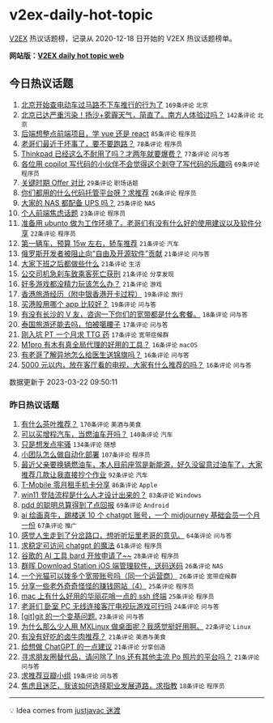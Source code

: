 # v2ex-daily-hot-topic

[V2EX](https://www.v2ex.com/) 热议话题榜，记录从 2020-12-18 日开始的 V2EX 热议话题榜单。

**网站版：[V2EX daily hot topic web](https://boojack.github.io/v2ex-daily-hot-topic-web/)**

## 今日热议话题

<!-- TODAY BEGIN -->

1. [北京开始查电动车过马路不下车推行的行为了](https://www.v2ex.com/t/926079) `169条评论` `北京`
1. [北京已达严重污染！扬沙+雾霾天气，简直了。南方人体验过吗？](https://www.v2ex.com/t/926060) `142条评论` `北京`
1. [后端想整点前端项目，学 vue 还是 react](https://www.v2ex.com/t/926133) `85条评论` `程序员`
1. [老哥们最近干坏事了，要不要跑路？](https://www.v2ex.com/t/926082) `78条评论` `程序员`
1. [Thinkpad 已经这么不耐用了吗？才两年就要爆费？](https://www.v2ex.com/t/926050) `77条评论` `问与答`
1. [各位用 copilot 写代码的小伙伴不会觉得这个剥夺了写代码的乐趣吗](https://www.v2ex.com/t/926065) `69条评论` `程序员`
1. [关键时期 Offer 对比](https://www.v2ex.com/t/926067) `29条评论` `职场话题`
1. [你们都用的什么代码托管平台呀？求推荐](https://www.v2ex.com/t/926099) `26条评论` `程序员`
1. [大家的 NAS 都配备 UPS 吗？](https://www.v2ex.com/t/926210) `25条评论` `NAS`
1. [个人前端焦虑话题](https://www.v2ex.com/t/926076) `23条评论` `程序员`
1. [准备用 ubunto 做为工作环境了，老哥们有没有什么好的使用建议以及软件分享](https://www.v2ex.com/t/926120) `22条评论` `程序员`
1. [第一辆车，预算 15w 左右，轿车推荐](https://www.v2ex.com/t/926179) `21条评论` `汽车`
1. [俄罗斯开发者被阻止向“自由及开源软件”贡献](https://www.v2ex.com/t/926155) `21条评论` `问与答`
1. [大家下班之后都做些什么](https://www.v2ex.com/t/926110) `21条评论` `生活`
1. [公交司机急刹车致乘客死亡获刑](https://www.v2ex.com/t/926108) `21条评论` `分享发现`
1. [好多游戏都没精力玩该怎么办？](https://www.v2ex.com/t/926066) `21条评论` `游戏`
1. [香港旅游经历（附中银香港开卡过程）](https://www.v2ex.com/t/926156) `19条评论` `旅行`
1. [买港股用哪个 app 比较好？](https://www.v2ex.com/t/926054) `19条评论` `问与答`
1. [有没有长沙的 V 友，咨询一下你们的宽带都是什么套餐。](https://www.v2ex.com/t/926083) `18条评论` `问与答`
1. [泰国旅游还能去吗，怕被噶腰子](https://www.v2ex.com/t/926245) `17条评论` `问与答`
1. [刚入坑 PT 一个月求 TTG 药](https://www.v2ex.com/t/926157) `17条评论` `宽带症候群`
1. [M1pro 有木有真全局代理的好用的工具？](https://www.v2ex.com/t/926242) `16条评论` `macOS`
1. [有老哥了解异地怎么给医生送锦旗吗？](https://www.v2ex.com/t/926187) `16条评论` `问与答`
1. [5000 元以内，放在客厅看的电视，大家有什么推荐的吗？](https://www.v2ex.com/t/926143) `16条评论` `问与答`

数据更新于 2023-03-22 09:50:11

<!-- TODAY END -->

### 昨日热议话题

<!-- YESTERDAY BEGIN -->

1. [有什么茶叶推荐？](https://www.v2ex.com/t/925732) `170条评论` `美酒与美食`
1. [可以买增程汽车，当燃油车开吗？](https://www.v2ex.com/t/925761) `140条评论` `汽车`
1. [只是想发点牢骚](https://www.v2ex.com/t/925826) `134条评论` `随想`
1. [小团队怎么做自动化部署](https://www.v2ex.com/t/925752) `107条评论` `程序员`
1. [最近父亲要换辆燃油车，本人目前座驾是新能源，好久没留意过油车了，大家推荐几款让我直接抄个作业](https://www.v2ex.com/t/925736) `92条评论` `汽车`
1. [T-Mobile 零月租手机卡分享](https://www.v2ex.com/t/925836) `86条评论` `Apple`
1. [win11 登陆流程是什么人才设计出来的？](https://www.v2ex.com/t/925798) `83条评论` `Windows`
1. [pdd 的聪明总算得到了点回报](https://www.v2ex.com/t/925860) `69条评论` `Android`
1. [ai 绘画真牛，踢楼送 10 个 chatgpt 账号，一个 midjourney 基础会员一个月一份](https://www.v2ex.com/t/925850) `67条评论` `推广`
1. [感觉人生走到了分岔路口，想听听坛里老哥的意见。](https://www.v2ex.com/t/925731) `64条评论` `问与答`
1. [求稳定可访问 chatgpt 的魔法](https://www.v2ex.com/t/925757) `61条评论` `程序员`
1. [谷歌的 AI 工具 bard 开放申请了~~](https://www.v2ex.com/t/926020) `28条评论` `程序员`
1. [群晖 Download Station iOS 端管理软件，送码送码](https://www.v2ex.com/t/926004) `26条评论` `NAS`
1. [一个光猫可以拨多个宽带账号吗（同一个运营商）](https://www.v2ex.com/t/925896) `26条评论` `宽带症候群`
1. [分享一些老外奇奇怪怪的赚钱网站（4）](https://www.v2ex.com/t/925730) `25条评论` `程序员`
1. [mac 上有什么好用的华丽花哨一点的 ssh 终端](https://www.v2ex.com/t/925729) `25条评论` `程序员`
1. [老哥们 卧室 PC 无线连接客厅电视玩游戏可行吗](https://www.v2ex.com/t/925767) `24条评论` `问与答`
1. [[git]git 的一个变基问题.](https://www.v2ex.com/t/925933) `23条评论` `问与答`
1. [为什么那么少人用 MXLinux 做桌面呢？我感觉挺好用啊。](https://www.v2ex.com/t/925741) `22条评论` `Linux`
1. [有没有好吃的卤牛肉推荐？](https://www.v2ex.com/t/925781) `21条评论` `美酒与美食`
1. [给想做 ChatGPT 的一点建议](https://www.v2ex.com/t/925764) `21条评论` `分享创造`
1. [寻求朋友圈替代品，请问除了 Ins 还有其他主流 Po 照片的平台吗？](https://www.v2ex.com/t/925733) `21条评论` `问与答`
1. [求推荐豆瓣小组](https://www.v2ex.com/t/925773) `19条评论` `问与答`
1. [焦虑且迷茫，我该如何选择职业发展道路，求指教](https://www.v2ex.com/t/925771) `18条评论` `程序员`

<!-- YESTERDAY END -->

---

💡 Idea comes from [justjavac 迷渡](https://github.com/justjavac/)
